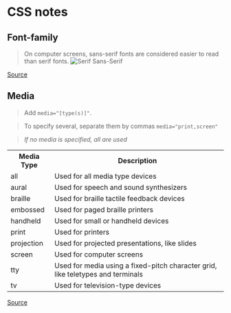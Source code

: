 CSS notes
=========

## Font-family

> On computer screens, sans-serif fonts are considered easier to read than serif fonts.
![Serif Sans-Serif](http://www.w3schools.com/css/serif.gif)

[Source](http://www.w3schools.com/css/css_font.asp)


## Media

> Add `media="[type(s)]"`.

> To specify several, separate them by commas `media="print,screen"`

> *If no media is specified, all are used*

<table>
  <tr><th>Media Type</th><th>Description</th></tr>
  <tr><td>all</td><td>Used for all media type devices</td></tr>
  <tr><td>aural</td><td>Used for speech and sound synthesizers</td></tr>
  <tr><td>braille</td><td>Used for braille tactile feedback devices</td></tr>
  <tr><td>embossed</td><td> Used for paged braille printers</td></tr>
  <tr><td>handheld</td><td> Used for small or handheld devices</td></tr>
  <tr><td>print</td><td>Used for printers</td></tr>
  <tr><td>projection</td><td> Used for projected presentations, like slides</td></tr>
  <tr><td>screen</td><td> Used for computer screens</td></tr>
  <tr><td>tty</td><td>Used for media using a fixed-pitch character grid, like teletypes and terminals</td></tr>
  <tr><td>tv</td><td> Used for television-type devices</td></tr>
</table>

[Source](http://www.w3schools.com/css/css_mediatypes.asp)
